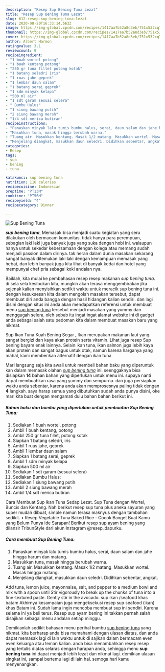 ```yaml
---
description: "Resep Sup Bening Tuna Lezat"
title: "Resep Sup Bening Tuna Lezat"
slug: 612-resep-sup-bening-tuna-lezat
date: 2020-08-20T16:33:14.563Z
image: https://img-global.cpcdn.com/recipes/1417aa7b52a8d3eb/751x532cq70/sup-bening-tuna-foto-resep-utama.jpg
thumbnail: https://img-global.cpcdn.com/recipes/1417aa7b52a8d3eb/751x532cq70/sup-bening-tuna-foto-resep-utama.jpg
cover: https://img-global.cpcdn.com/recipes/1417aa7b52a8d3eb/751x532cq70/sup-bening-tuna-foto-resep-utama.jpg
author: Albert Harmon
ratingvalue: 3.1
reviewcount: 9
recipeingredient:
- "1 buah wortel potong"
- "1 buah kentang potong"
- "250 gr tuna fillet potong kotak"
- "1 batang seledri iris"
- "1 ruas jahe geprek"
- "1 lembar daun salam"
- "1 batang serai geprek"
- "1 sdm minyak kelapa"
- "500 ml air"
- "1 sdt garam sesuai selera"
- " Bumbu Halus"
- "1 siung bawang putih"
- "2 siung bawang merah"
- "1/4 sdt merica butiran"
recipeinstructions:
- "Panaskan minyak lalu tumis bumbu halus, serai, daun salam dan jahe hingga harum dan matang."
- "Masukkan tuna, masak hingga berubah warna."
- "Tuang air. Masukkan kentang. Masak 1/2 matang. Masukkan wortel. Masak hingga matang."
- "Menjelang diangkat, masukkan daun seledri. Didihkan sebentar, angkat."
categories:
- Resep
tags:
- sup
- bening
- tuna

katakunci: sup bening tuna 
nutrition: 116 calories
recipecuisine: Indonesian
preptime: "PT13M"
cooktime: "PT56M"
recipeyield: "4"
recipecategory: Dinner

---
```



![Sup Bening Tuna](https://img-global.cpcdn.com/recipes/1417aa7b52a8d3eb/751x532cq70/sup-bening-tuna-foto-resep-utama.jpg)

<b><i>sup bening tuna</i></b>, Memasak bisa menjadi suatu kegiatan yang seru dilakukan oleh bermacam komunitas. tidak hanya para perempuan, sebagian laki laki juga banyak juga yang suka dengan hobi ini. walaupun hanya untuk sekedar kebersamaan dengan kolega atau memang sudah menjadi passion dalam dirinya. tak heran dalam dunia masakan sekarang sangat banyak ditemukan laki laki dengan kemampuan memasak yang hebat, dan lebih banyak juga kita lihat di banyak kedai dan hotel yang mempunyai chef pria sebagai koki andalan nya.

Baiklah, kita mulai ke pembahasan resep resep makanan <i>sup bening tuna</i>. di sela sela kesibukan kita, mungkin akan terasa menggembirakan jika sejenak kalian menyisihkan sedikit waktu untuk meracik sup bening tuna ini. dengan kesuksesan kita dalam mengolah masakan tersebut, dapat membuat diri anda bangga dengan hasil hidangan kalian sendiri. dan lagi disini dengan situs ini anda akan mendapatkan referensi untuk membuat menu <u>sup bening tuna</u> tersebut menjadi masakan yang yummy dan menggugah selera, oleh sebab itu ingat ingat alamat website ini di gadget anda sebagai salah satu pedoman kita dalam membuat masakan baru yang nikmat.

Sup Ikan Tuna Kuah Bening Segar , Ikan merupakan makanan laut yang sangat bergizi dan kaya akan protein serta vitamin. Lihat juga resep Sup bening bayam enak lainnya. Selain ikan tuna, ikan salmon juga lebih kaya akan protein dan sangat bagus untuk otak, namun karena harganya yang mahal, kami memberikan alternatif dengan ikan tuna.


Mari langsung saja kita awali untuk membeli bahan baku yang diperuntuk kan dalam memasak olahan <u><i>sup bening tuna</i></u> ini. seenggaknya bisa disiapkan <b>14</b> bahan bahan yang diperlukan untuk menu ini. supaya nanti dapat membuahkan rasa yang yummy dan sempurna. dan juga persiapkan waktu anda sebentar, karena anda akan memprosesnya paling tidak dengan <b>4</b> langkah. saya harap semua yang dibutuhkan sudah anda punya disini, oke mari kita buat dengan mengamati dulu bahan bahan berikut ini.

<!--inarticleads1-->

##### Bahan baku dan bumbu yang diperlukan untuk pembuatan Sup Bening Tuna:

1. Sediakan 1 buah wortel, potong
1. Ambil 1 buah kentang, potong
1. Ambil 250 gr tuna fillet, potong kotak
1. Siapkan 1 batang seledri, iris
1. Ambil 1 ruas jahe, geprek
1. Ambil 1 lembar daun salam
1. Siapkan 1 batang serai, geprek
1. Ambil 1 sdm minyak kelapa
1. Siapkan 500 ml air
1. Sediakan 1 sdt garam (sesuai selera)
1. Sediakan  Bumbu Halus:
1. Sediakan 1 siung bawang putih
1. Ambil 2 siung bawang merah
1. Ambil 1/4 sdt merica butiran


Cara Membuat Sup Ikan Tuna Sedap Lezat. Sup Tuna dengan Wortel, Buncis dan Kentang. Nah berikut resep sup tuna plus aneka sayuran yang super mudah dibuat, simple namun terasa maknyus dengan tambahan sedikit. • Resep Vegetable Tuna Baked Rice - Cocok Banget Buat Kamu yang Belum Punya Ide Sarapan! Berikut resep sup ayam bening yang dilansir TribunStyle dari akun Instagram @resep_dapurku. 

<!--inarticleads2-->

##### Cara membuat Sup Bening Tuna:

1. Panaskan minyak lalu tumis bumbu halus, serai, daun salam dan jahe hingga harum dan matang.
1. Masukkan tuna, masak hingga berubah warna.
1. Tuang air. Masukkan kentang. Masak 1/2 matang. Masukkan wortel. Masak hingga matang.
1. Menjelang diangkat, masukkan daun seledri. Didihkan sebentar, angkat.


Add tuna, lemon juice, mayonnaise, salt, and pepper to a medium bowl and mix with a spoon until Stir vigorously to break up the chunks of tuna into a fine-textured paste. Gently stir in the avocado. sup ikan /seafood khas batam Akhirnya kesampaian juga mengeksekusi resep sup seafood (ikan) khas Batam ini. Sudah lama ingin mencoba membuat sup ini sendiri. Karena selama ini ya beli terus. Resep sup ayam bening ini takkan pernah salah disajikan sebagai menu andalan setiap minggu. 

Demikianlah sedikit bahasan menu perihal bumbu <u>sup bening tuna</u> yang nikmat. kita berharap anda bisa memahami dengan ulasan diatas, dan anda dapat memasak lagi di lain waktu untuk di sajikan dalam bermacam even even keluarga atau teman kalian. anda bisa menambahkan resep resep yang tertulis diatas selaras dengan harapan anda, sehingga menu <b>sup bening tuna</b> ini dapat menjadi lebih lezat dan nikmat lagi. demikian ulasan singkat ini, sampai bertemu lagi di lain hal. semoga hari kamu menyenangkan.
